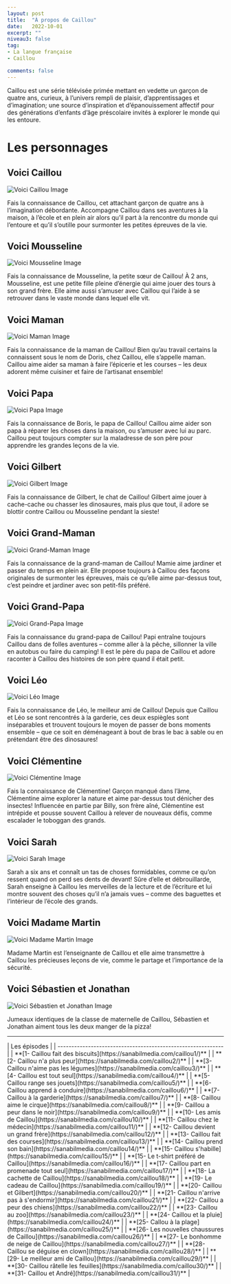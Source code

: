 ```yaml
---
layout: post
title:  "À propos de Caillou"
date:   2022-10-01
excerpt: ""
niveau3: false
tag:
- La langue française
- Caillou

comments: false
---
```

<img style="display: none;" src="/assets/img/thumbnails/caillou.jpg" alt="" width="1" height="1">

Caillou est une série télévisée primée mettant en vedette un garçon de quatre ans, curieux, à l’univers rempli de plaisir, d’apprentissages et d’imagination; une source d’inspiration et d’épanouissement affectif pour des générations d’enfants d’âge préscolaire invités à explorer le monde qui les entoure.

# Les personnages



## Voici Caillou

![Voici Caillou Image](https://content-fr.caillou.com/uploads/2016/03/01_Caillou_Character_Caillou_719x405-1.jpg)

Fais la connaissance de Caillou, cet attachant garçon de quatre ans à l’imagination débordante. Accompagne Caillou dans ses aventures à la maison, à l’école et en plein air alors qu’il part à la rencontre du monde qui l’entoure et qu’il s’outille pour surmonter les petites épreuves de la vie.



## Voici Mousseline

![Voici Mousseline Image](https://content-fr.caillou.com/uploads/2016/03/02_Caillou_Character_Mousseline_719x405-1.jpg)

Fais la connaissance de Mousseline, la petite sœur de Caillou! À 2 ans, Mousseline, est une petite fille pleine d’énergie qui aime jouer des tours à son grand frère. Elle aime aussi s’amuser avec Caillou qui l’aide à se retrouver dans le vaste monde dans lequel elle vit.



## Voici Maman

![Voici Maman Image](https://content-fr.caillou.com/uploads/2016/03/03_Caillou_Character_Maman_719x405-1.jpg)

Fais la connaissance de la maman de Caillou! Bien qu’au travail certains la connaissent sous le nom de Doris, chez Caillou, elle s’appelle maman. Caillou aime aider sa maman à faire l’épicerie et les courses – les deux adorent même cuisiner et faire de l’artisanat ensemble!



## Voici Papa

![Voici Papa Image](https://content-fr.caillou.com/uploads/2016/03/04_Caillou_Character_papa_719x405-1.jpg)

Fais la connaissance de Boris, le papa de Caillou! Caillou aime aider son papa à réparer les choses dans la maison, ou s’amuser avec lui au parc. Caillou peut toujours compter sur la maladresse de son père pour apprendre les grandes leçons de la vie.



## Voici Gilbert

![Voici Gilbert Image](https://content-fr.caillou.com/uploads/2016/03/05_Caillou_Character_Gilbert_719x405-1.jpg)

Fais la connaissance de Gilbert, le chat de Caillou! Gilbert aime jouer à cache-cache ou chasser les dinosaures, mais plus que tout, il adore se blottir contre Caillou ou Mousseline pendant la sieste!



## Voici Grand-Maman

![Voici Grand-Maman Image](https://content-fr.caillou.com/uploads/2016/03/06_Caillou_Character_Grandmaman_719x405-1.jpg)

Fais la connaissance de la grand-maman de Caillou! Mamie aime jardiner et passer du temps en plein air. Elle propose toujours à Caillou des façons originales de surmonter les épreuves, mais ce qu’elle aime par-dessus tout, c’est peindre et jardiner avec son petit-fils préféré.



## Voici Grand-Papa

![Voici Grand-Papa Image](https://content-fr.caillou.com/uploads/2016/03/07_Caillou_Character_Grandpapa_719x405-1.jpg)

Fais la connaissance du grand-papa de Caillou! Papi entraîne toujours Caillou dans de folles aventures – comme aller à la pêche, sillonner la ville en autobus ou faire du camping! Il est le père du papa de Caillou et adore raconter à Caillou des histoires de son père quand il était petit.



## Voici Léo

![Voici Léo Image](https://content-fr.caillou.com/uploads/2016/03/08_Caillou_Character_Leo_719x405-1.jpg)

Fais la connaissance de Léo, le meilleur ami de Caillou! Depuis que Caillou et Léo se sont rencontrés à la garderie, ces deux espiègles sont inséparables et trouvent toujours le moyen de passer de bons moments ensemble – que ce soit en déménageant à bout de bras le bac à sable ou en prétendant être des dinosaures!



## Voici Clémentine

![Voici Clémentine Image](https://content-fr.caillou.com/uploads/2016/03/09_Caillou_Character_Clementine_719x405-1.jpg)

Fais la connaissance de Clémentine! Garçon manqué dans l’âme, Clémentine aime explorer la nature et aime par-dessus tout dénicher des insectes! Influencée en partie par Billy, son frère aîné, Clémentine est intrépide et pousse souvent Caillou à relever de nouveaux défis, comme escalader le toboggan des grands.



## Voici Sarah

![Voici Sarah Image](https://content-fr.caillou.com/uploads/2016/03/10_Caillou_Character_Sara_719x405-1.jpg)

Sarah a six ans et connaît un tas de choses formidables, comme ce qu’on ressent quand on perd ses dents de devant! Sûre d’elle et débrouillarde, Sarah enseigne à Caillou les merveilles de la lecture et de l’écriture et lui montre souvent des choses qu’il n’a jamais vues – comme des baguettes et l’intérieur de l’école des grands.



## Voici Madame Martin

![Voici Madame Martin Image](https://content-fr.caillou.com/uploads/2016/03/11_Caillou_Character_MdmMartin_719x405-1.jpg)

Madame Martin est l’enseignante de Caillou et elle aime transmettre à Caillou les précieuses leçons de vie, comme le partage et l’importance de la sécurité.



## Voici Sébastien et Jonathan

![Voici Sébastien et Jonathan Image](https://content-fr.caillou.com/uploads/2016/03/12_Caillou_Character_Sebastien-et-Jonathan-_719x405-1.jpg)

Jumeaux identiques de la classe de maternelle de Caillou, Sébastien et Jonathan aiment tous les deux manger de la pizza!



<hr>
| Les épisodes                                                 |
| ------------------------------------------------------------ |
| **[1- Caillou fait des biscuits](https://sanabilmedia.com/caillou1/)** |
| **[2- Caillou n'a plus peur](https://sanabilmedia.com/caillou2/)** |
| **[3- Caillou n'aime pas les légumes](https://sanabilmedia.com/caillou3/)** |
| **[4- Caillou est tout seul](https://sanabilmedia.com/caillou4/)** |
| **[5- Caillou range ses jouets](https://sanabilmedia.com/caillou5/)** |
| **[6- Caillou apprend à conduire](https://sanabilmedia.com/caillou6/)** |
| **[7- Caillou à la garderie](https://sanabilmedia.com/caillou7/)** |
| **[8- Caillou aime le cirque](https://sanabilmedia.com/caillou8/)** |
| **[9- Caillou a peur dans le noir](https://sanabilmedia.com/caillou9/)** |
| **[10- Les amis de Caillou](https://sanabilmedia.com/caillou10/)** |
| **[11- Caillou chez le médecin](https://sanabilmedia.com/caillou11/)** |
| **[12- Caillou devient un grand frère](https://sanabilmedia.com/caillou12/)** |
| **[13- Caillou fait des courses](https://sanabilmedia.com/caillou13/)** |
| **[14- Caillou prend son bain](https://sanabilmedia.com/caillou14/)** |
| **[15- Caillou s'habille](https://sanabilmedia.com/caillou15/)** |
| **[15- Le t-shirt préféré de Caillou](https://sanabilmedia.com/caillou16/)** |
| **[17- Caillou part en promenade tout seul](https://sanabilmedia.com/caillou17/)** |
| **[18- La cachette de Caillou](https://sanabilmedia.com/caillou18/)** |
| **[19- Le cadeau de Caillou](https://sanabilmedia.com/caillou19/)** |
| **[20- Caillou et Gilbert](https://sanabilmedia.com/caillou20/)** |
| **[21- Caillou n'arrive pas à s'endormir](https://sanabilmedia.com/caillou21/)** |
| **[22- Caillou a peur des chiens](https://sanabilmedia.com/caillou22/)** |
| **[23- Caillou au zoo](https://sanabilmedia.com/caillou23/)** |
| **[24- Caillou et la pluie](https://sanabilmedia.com/caillou24/)** |
| **[25- Callou à la plage](https://sanabilmedia.com/caillou25/)** |
| **[26- Les nouvelles chaussures de Caillou](https://sanabilmedia.com/caillou26/)** |
| **[27- Le bonhomme de neige de Caillou](https://sanabilmedia.com/caillou27/)** |
| **[28- Caillou se déguise en clown](https://sanabilmedia.com/caillou28/)** |
| **[29- Le meilleur ami de Caillou](https://sanabilmedia.com/caillou29/)** |
| **[30- Caillou râtelle les feuilles](https://sanabilmedia.com/caillou30/)** |
| **[31- Caillou et André](https://sanabilmedia.com/caillou31/)** |
